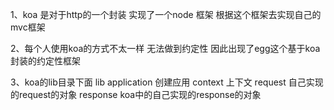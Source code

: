 1、koa 是对于http的一个封装 实现了一个node 框架 根据这个框架去实现自己的mvc框架

2、每个人使用koa的方式不太一样 无法做到约定性 因此出现了egg这个基于koa封装的约定性框架

3、koa的lib目录下面
  lib
    application  创建应用
    context  上下文
    request  自己实现的request的对象
    response koa中的自己实现的response的对象


